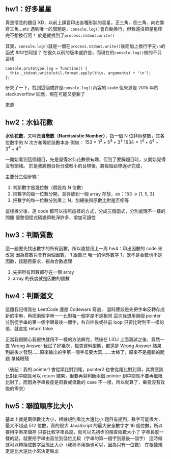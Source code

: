 ## hw1：好多星星

真是懷念的題目 XD，以前上課要印出各種形狀的星星，正三角、倒三角、向右靠齊三角...etc
遇到唯一的問題是，`console.log()`會自動換行，但我還沒把星星印完不想換行阿！
於是就找到了`process.stdout.write()`

其實，`console.log()`就是一個在`process.stdout.write()`後面加上換行字元`\n`的函式
###甘阿捏？
在很久以前的版本或許是，而現在的`console.log()`做的不只這樣
```
Console.prototype.log = function() {
  this._stdout.write(util.format.apply(this, arguments) + '\n');
};
```
研究了一下，找到這個或許是`console.log()`內容的 code
但來源是 2015 年的 stackoverflow 回應，現在可能又更新了

[來源](https://stackoverflow.com/questions/4976466/difference-between-process-stdout-write-and-console-log-in-node-js)

## hw2：水仙花數

**水仙花數**，又叫做**自戀數（Narcissistic Number）**，指一個 N 位非負整數，其各位數字的 N 次方和等於該數本身
例如：
$153 = 1^3 + 5^3 + 3^3$
$1634 = 1^4 + 6^4 + 3^4 + 4^4$

一開始看到這個題目，先是覺得水仙花數很有趣，但到了要解題目時，又開始覺得沒有頭緒。
於是我將題目拆分成較小的目標後，將每個目標逐步完成，

主要分三個步驟：
1. 判斷數字是幾位數（假設為 N 位數）
2. 把數字的每一位數分開，並存放到一個 array 存放，ex：153 -> [1, 5, 3]
3. 把數字的每一位數分別乘上 N，加總後與原數比對是否相等

這樣拆分後，連 code 都可以按照這樣的方式，分成三個函式，分別處理不一樣的問題
讓整個程式碼變得乾淨許多，增加可讀性

## hw3：判斷質數

這一題要先找出數字的所有因數，所以直接用上一周 hw4：印出因數的 code 來改寫
因為質數只會有兩個因數， 1 跟自己
唯一的例外數字 1，既不是合數也不是因數，按題目要求，視為合數處理

1. 先把所有因數都存在一個 array
2. array 的長度就是因數的個數

## hw4：判斷迴文

這題我記得我在 LeetCode 還是 Codewars 寫過，
當時應該是先把字串反轉存成新的字串，再把兩個字串一一比對每一個字是不是相同
這次我想用兩個 pointer 分別從字串的第一個字跟最後一個字，各自往後或往前 loop
只要比對到不一樣的值，就直接 return false

正當我很開心我很快就用不一樣的方法解完，然後在 LIOJ 上面測試之後，竟然一直 Wrong Answer
我試了好幾次，檢查資料型態，都還是 Wrong Answer
結果到最後才發現......原來輸出的字第一個字母要大寫.......太棒了，原來不是邏輯的問題
單純眼殘

（後記：我的 pointer1 會從頭比對到尾，pointer2 也會從尾比對到頭，其實應該比對到中間就可以 return 結果，但要再寫判斷兩個 pointer 到中間就不要再繼續比對了，而因為字串長度是奇數或偶數的 case 不一樣，所以就算了，畢竟沒有效能的需求）

## hw5：聯誼順序比大小

基本上就是兩個數比大小，根據規則看比大還比小
題目有提到，數字可能很大，最大不超過 512 位數，真的很大
JavaScript 的最大安全數字才 16 個位數，所以要用字串來儲存
只要比較字串長度，就可以先初步的檢查兩數大小了
字串長度一樣的話，就要把字串由高位到低位比較（字串的第一個字到最後一個字）
這時候就可以轉換成數字型態比大小（我猜不用換也可以，因為只有一位數）
在根據規定是比大還比小來決定輸出
